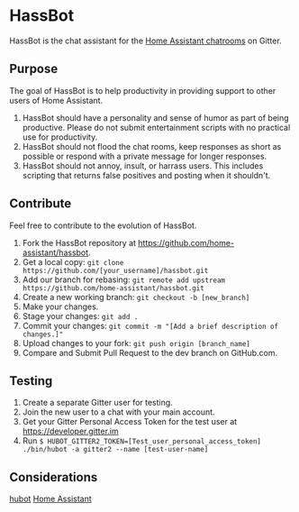 # HassBot

HassBot is the chat assistant for the [Home Assistant chatrooms](https://gitter.im/home-assistant/home-assistant) on Gitter.

## Purpose

The goal of HassBot is to help productivity in providing support to other users of Home Assistant.
  1. HassBot should have a personality and sense of humor as part of being productive. Please do not submit entertainment scripts with no practical use for productivity.
  2. HassBot should not flood the chat rooms, keep responses as short as possible or respond with a private message for longer responses.
  3. HassBot should not annoy, insult, or harrass users. This includes scripting that returns false positives and posting when it shouldn't.

## Contribute

Feel free to contribute to the evolution of HassBot.
  1. Fork the HassBot repository at https://github.com/home-assistant/hassbot.
  2. Get a local copy: `git clone https://github.com/[your_username]/hassbot.git`
  3. Add our branch for rebasing: `git remote add upstream https://github.com/home-assistant/hassbot.git`
  4. Create a new working branch: `git checkout -b [new_branch]`
  5. Make your changes.
  6. Stage your changes: `git add .`
  7. Commit your changes: `git commit -m "[Add a brief description of changes.]"`
  8. Upload changes to your fork: `git push origin [branch_name]`
  9. Compare and Submit Pull Request to the dev branch on GitHub.com.

## Testing
  1. Create a separate Gitter user for testing.
  2. Join the new user to a chat with your main account.
  3. Get your Gitter Personal Access Token for the test user at https://developer.gitter.im
  4. Run `$ HUBOT_GITTER2_TOKEN=[Test_user_personal_access_token] ./bin/hubot -a gitter2 --name [test-user-name]`

## Considerations
[hubot](http://hubot.github.com)
[Home Assistant](https://home-assistant.io)
